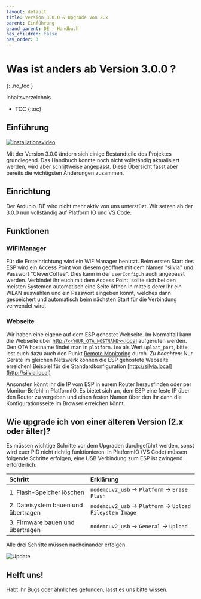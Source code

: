 ```yaml
---
layout: default
title: Version 3.0.0 & Upgrade von 2.x
parent: Einführung
grand_parent: DE - Handbuch
has_children: false
nav_order: 3
---
```


# Was ist anders ab Version 3.0.0 ? 
{: .no_toc }

Inhaltsverzeichnis

* TOC
{:toc}


## Einführung
[![Installationsvideo](https://img.youtube.com/vi/KZPjisOEcQ4/hqdefault.jpg)](https://www.youtube.com/watch?v=KZPjisOEcQ4)

Mit der Version 3.0.0 ändern sich einige Bestandteile des Projektes grundlegend. Das Handbuch konnte noch nicht vollständig aktualisiert werden, wird aber schrittweise angepasst. Diese Übersicht fasst aber bereits die wichtigsten Änderungen zusammen.  


## Einrichtung
Der Ardunio IDE wird nicht mehr aktiv von uns unterstüzt. Wir setzen ab der 3.0.0 nun vollständig auf Platform IO und VS Code.


## Funktionen


### WiFiManager
Für die Ersteinrichtung wird ein WiFiManager benutzt. Beim ersten Start des ESP wird ein Access Point von diesem geöffnet mit dem Namen "silvia" und Passwort "CleverCoffee". Dies kann in der `userConfig.h` auch angepasst werden. Verbindet ihr euch mit dem Access Point, sollte sich bei den meisten Systemen automatisch eine Seite öffnen in mittels derer ihr ein WLAN auswählen und ein Passwort eingeben könnt, welches dann gespeichert und  automatisch beim nächsten Start für die Verbindung verwendet wird.


### Webseite
Wir haben eine eigene auf dem ESP gehostet Webseite. Im Normalfall kann die Webseite über [http://`<<YOUR_OTA_HOSTNAME>>`.local](#webseite) aufgerufen werden. Den OTA hostname findet man in `platform.ino` als Wert `uploat_port`, bitte lest euch dazu auch den Punkt [Remote Monitoring](../software-part-I/ErsteinrichtungWLAN.md#remote-monitoring) durch. *Zu beachten*: Nur Geräte im gleichen Netzwerk können die ESP gehostete Webseite erreichen! Beispiel für die Standardkonfiguration [http://silvia.local](http://silvia.local)

Ansonsten könnt ihr die IP vom ESP in eurem Router herausfinden oder per Monitor-Befehl in PlatformIO. Es bietet sich an, dem ESP eine feste IP über den Router zu vergeben und einen festen Namen über den ihr dann die Konfigurationsseite im Browser erreichen könnt.


## Wie upgrade ich von einer älteren Version (2.x oder älter)?
Es müssen wichtige Schritte vor dem Upgraden durchgeführt werden, sonst wird euer PID nicht richtig funktionieren.
In PlatformIO (VS Code) müssen folgende Schritte erfolgen, eine USB Verbindung zum ESP ist zwingend erforderlich:

Schritt | Erklärung
:--|:--
1. Flash-Speicher löschen | `nodemcuv2_usb` -> `Platform` -> `Erase Flash`
2. Dateisystem bauen und übertragen | `nodemcuv2_usb` -> `Platform` -> `Upload Fileystem Image`
3. Firmware bauen und übertragen | `nodemcuv2_usb` -> `General` -> `Upload`

Alle drei Schritte müssen nacheinander erfolgen.
 
![Update](../../img/platformio_upgrade.png)
 

## Helft uns!
Habt ihr Bugs oder ähnliches gefunden, lasst es uns bitte wissen. 
